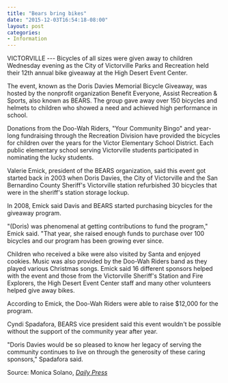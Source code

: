 ```yaml
---
title: "Bears bring bikes"
date: "2015-12-03T16:54:18-08:00"
layout: post
categories:
- Information
---
```


VICTORVILLE --- Bicycles of all sizes were given away to children Wednesday evening as the City of Victorville Parks and Recreation held their 12th annual bike giveaway at the High Desert Event Center.

The event, known as the Doris Davies Memorial Bicycle Giveaway, was hosted by the nonprofit organization Benefit Everyone, Assist Recreation &amp; Sports, also known as BEARS. The group gave away over 150 bicycles and helmets to children who showed a need and achieved high performance in school.

Donations from the Doo-Wah Riders, "Your Community Bingo" and year-long fundraising through the Recreation Division have provided the bicycles for children over the years for the Victor Elementary School District. Each public elementary school serving Victorville students participated in nominating the lucky students.

Valerie Emick, president of the BEARS organization, said this event got started back in 2003 when Doris Davies, the City of Victorville and the San Bernardino County Sheriff's Victorville station refurbished 30 bicycles that were in the sheriff's station storage lockup.

In 2008, Emick said Davis and BEARS started purchasing bicycles for the giveaway program.

"(Doris) was phenomenal at getting contributions to fund the program," Emick said. "That year, she raised enough funds to purchase over 100 bicycles and our program has been growing ever since.

Children who received a bike were also visited by Santa and enjoyed cookies. Music was also provided by the Doo-Wah Riders band as they played various Christmas songs. Emick said 16 different sponsors helped with the event and those from the Victorville Sheriff's Station and Fire Explorers, the High Desert Event Center staff and many other volunteers helped give away bikes.

According to Emick, the Doo-Wah Riders were able to raise $12,000 for the program.

Cyndi Spadafora, BEARS vice president said this event wouldn't be possible without the support of the community year after year.

"Doris Davies would be so pleased to know her legacy of serving the community continues to live on through the generosity of these caring sponsors," Spadafora said.

Source: Monica Solano, [*Daily Press*](https://www.vvdailypress.com)
